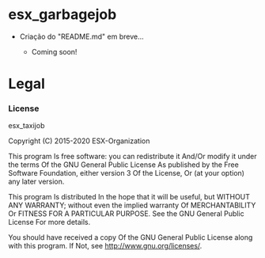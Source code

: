 # esx_garbagejob

- Criação do "README.md" em breve...
  
  + Coming soon!

# Legal
### License
esx_taxijob

Copyright (C) 2015-2020 ESX-Organization

This program Is free software: you can redistribute it And/Or modify it under the terms Of the GNU General Public License As published by the Free Software Foundation, either version 3 Of the License, Or (at your option) any later version.

This program Is distributed In the hope that it will be useful, but WITHOUT ANY WARRANTY; without even the implied warranty Of MERCHANTABILITY Or FITNESS FOR A PARTICULAR PURPOSE. See the GNU General Public License For more details.

You should have received a copy Of the GNU General Public License along with this program. If Not, see http://www.gnu.org/licenses/.
